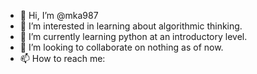 - 👋 Hi, I’m @mka987
- 👀 I’m interested in learning about algorithmic thinking.
- 🌱 I’m currently learning python at an introductory level.
- 💞️ I’m looking to collaborate on nothing as of now.
- 📫 How to reach me:

<!---
mka987/mka987 is a ✨ special ✨ repository because its `README.md` (this file) appears on your GitHub profile.
You can click the Preview link to take a look at your changes.
--->
